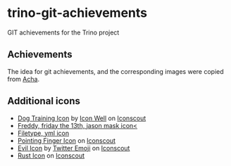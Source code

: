 # trino-git-achievements
GIT achievements for the Trino project

## Achievements

The idea for git achievements, and the corresponding images were copied from [Acha](https://github.com/someteam/acha).

## Additional icons

* <a href="https://iconscout.com/icons/dog-training" target="_blank">Dog Training Icon</a> by <a href="https://iconscout.com/contributors/icon-click">Icon Well</a> on <a href="https://iconscout.com">Iconscout</a>
* <a href="https://www.iconfinder.com/icons/2525054/freddy_friday_the_13th_jason_mask_krueger_icon">Freddy, friday the 13th, jason mask icon<</a>
* <a href="https://www.iconfinder.com/icons/9040504/filetype_yml_icon">Filetype, yml icon</a>
* <a href="https://iconscout.com/icons/pointing-finger" target="_blank">Pointing Finger Icon</a> on <a href="https://iconscout.com">Iconscout</a>
* <a href="https://iconscout.com/icons/evil" target="_blank">Evil Icon</a> by <a href="https://iconscout.com/contributors/twitter-inc">Twitter Emoji</a> on <a href="https://iconscout.com">Iconscout</a>
* <a href="https://iconscout.com/icons/rust" target="_blank">Rust Icon</a> on <a href="https://iconscout.com">Iconscout</a>